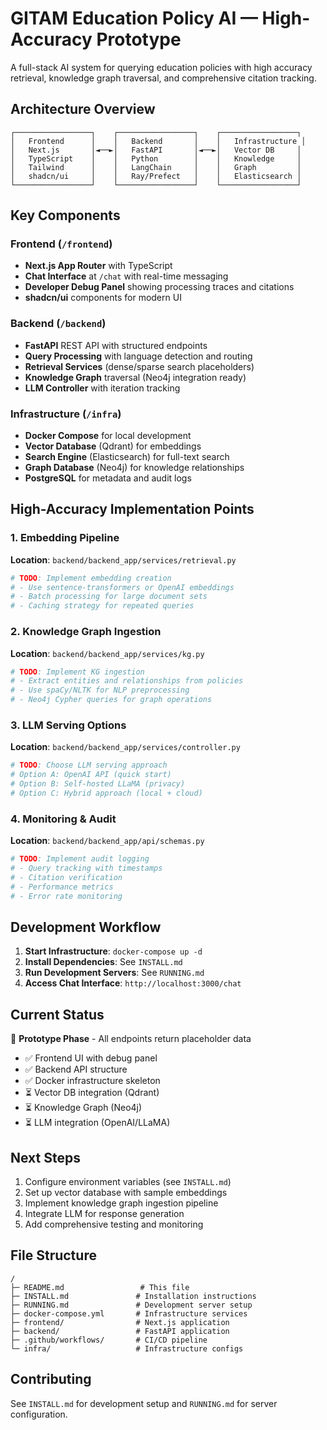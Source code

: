 # GITAM Education Policy AI — High-Accuracy Prototype

A full-stack AI system for querying education policies with high accuracy retrieval, knowledge graph traversal, and comprehensive citation tracking.

## Architecture Overview

```
┌─────────────────┐    ┌─────────────────┐    ┌─────────────────┐
│   Frontend      │    │   Backend       │    │   Infrastructure │
│   Next.js       │◄──►│   FastAPI       │◄──►│   Vector DB     │
│   TypeScript    │    │   Python        │    │   Knowledge     │
│   Tailwind      │    │   LangChain     │    │   Graph         │
│   shadcn/ui     │    │   Ray/Prefect   │    │   Elasticsearch │
└─────────────────┘    └─────────────────┘    └─────────────────┘
```

## Key Components

### Frontend (`/frontend`)
- **Next.js App Router** with TypeScript
- **Chat Interface** at `/chat` with real-time messaging
- **Developer Debug Panel** showing processing traces and citations
- **shadcn/ui** components for modern UI

### Backend (`/backend`)
- **FastAPI** REST API with structured endpoints
- **Query Processing** with language detection and routing
- **Retrieval Services** (dense/sparse search placeholders)
- **Knowledge Graph** traversal (Neo4j integration ready)
- **LLM Controller** with iteration tracking

### Infrastructure (`/infra`)
- **Docker Compose** for local development
- **Vector Database** (Qdrant) for embeddings
- **Search Engine** (Elasticsearch) for full-text search
- **Graph Database** (Neo4j) for knowledge relationships
- **PostgreSQL** for metadata and audit logs

## High-Accuracy Implementation Points

### 1. Embedding Pipeline
**Location**: `backend/backend_app/services/retrieval.py`
```python
# TODO: Implement embedding creation
# - Use sentence-transformers or OpenAI embeddings
# - Batch processing for large document sets
# - Caching strategy for repeated queries
```

### 2. Knowledge Graph Ingestion
**Location**: `backend/backend_app/services/kg.py`
```python
# TODO: Implement KG ingestion
# - Extract entities and relationships from policies
# - Use spaCy/NLTK for NLP preprocessing
# - Neo4j Cypher queries for graph operations
```

### 3. LLM Serving Options
**Location**: `backend/backend_app/services/controller.py`
```python
# TODO: Choose LLM serving approach
# Option A: OpenAI API (quick start)
# Option B: Self-hosted LLaMA (privacy)
# Option C: Hybrid approach (local + cloud)
```

### 4. Monitoring & Audit
**Location**: `backend/backend_app/api/schemas.py`
```python
# TODO: Implement audit logging
# - Query tracking with timestamps
# - Citation verification
# - Performance metrics
# - Error rate monitoring
```

## Development Workflow

1. **Start Infrastructure**: `docker-compose up -d`
2. **Install Dependencies**: See `INSTALL.md`
3. **Run Development Servers**: See `RUNNING.md`
4. **Access Chat Interface**: `http://localhost:3000/chat`

## Current Status

🚧 **Prototype Phase** - All endpoints return placeholder data
- ✅ Frontend UI with debug panel
- ✅ Backend API structure
- ✅ Docker infrastructure skeleton
- ⏳ Vector DB integration (Qdrant)
- ⏳ Knowledge Graph (Neo4j)
- ⏳ LLM integration (OpenAI/LLaMA)

## Next Steps

1. Configure environment variables (see `INSTALL.md`)
2. Set up vector database with sample embeddings
3. Implement knowledge graph ingestion pipeline
4. Integrate LLM for response generation
5. Add comprehensive testing and monitoring

## File Structure

```
/
├─ README.md                 # This file
├─ INSTALL.md               # Installation instructions
├─ RUNNING.md               # Development server setup
├─ docker-compose.yml       # Infrastructure services
├─ frontend/                # Next.js application
├─ backend/                 # FastAPI application
├─ .github/workflows/       # CI/CD pipeline
└─ infra/                   # Infrastructure configs
```

## Contributing

See `INSTALL.md` for development setup and `RUNNING.md` for server configuration.
